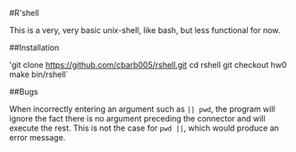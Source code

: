 #R'shell

This is a very, very basic unix-shell, like bash, but less functional for now.

##Installation

'git clone https://github.com/cbarb005/rshell.git
cd rshell
git checkout hw0
make
bin/rshell`


##Bugs

When incorrectly entering an argument such as `|| pwd`, the program will ignore the fact there is no argument preceding the connector and will execute the rest. This is not the case for `pwd ||`, which would produce an error message.


